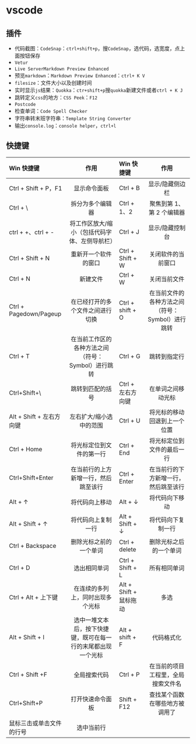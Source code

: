# vscode

## 插件

- 代码截图：`CodeSnap`：`ctrl+shift+p`，搜`CodeSnap`，选代码，选宽度，点上面按钮保存
- `Vetur`
- `Live ServerMarkdown Preview Enhanced`
- 预览`markdown`：`Markdown Preview Enhanced`：`ctrl+ K V`
- `filesize`：文件大小以及创建时间
- 实时显示`js`结果：`Quokka`：`ctr+shift+p`搜`quokka`新建文件或者`ctrl + K J`
- 跳转定义`css`的地方：`CSS Peek`：`F12`
- `Postcode`
- 检查单词：`Code Spell Checker`
- 字符串转末班字符串：`Template String Converter`
- 输出`console.log`：`console helper`，`ctrl+l`

## 快捷键

| Win 快捷键                     |                             作用                             | Win 快捷键             |                       作用                       |
| :----------------------------- | :----------------------------------------------------------: | :--------------------- | :----------------------------------------------: |
| Ctrl + Shift + P，F1           |                         显示命令面板                         | Ctrl + B               |                 显示/隐藏侧边栏                  |
| Ctrl + \                       |                       拆分为多个编辑器                       | Ctrl + 1、2            |            聚焦到第 1、第 2 个编辑器             |
| ctrl + +、ctrl + -             |        将工作区放大/缩小（包括代码字体、左侧导航栏）         | Ctrl + J               |                 显示/隐藏控制台                  |
| Ctrl + Shift + N               |                     重新开一个软件的窗口                     | Ctrl + Shift + W       |                关闭软件的当前窗口                |
| Ctrl + N                       |                           新建文件                           | Ctrl + W               |                   关闭当前文件                   |
| Ctrl + Pagedown/Pageup         |               在已经打开的多个文件之间进行切换               | Ctrl + shift + O       | 在当前文件的各种方法之间（符号：Symbol）进行跳转 |
| Ctrl + T                       |      在当前工作区的各种方法之间（符号：Symbol）进行跳转      | Ctrl + G               |                   跳转到指定行                   |
| Ctrl+Shift+\                   |                       跳转到匹配的括号                       | Ctrl + 左右方向键      |                在单词之间移动光标                |
| Alt + Shift + 左右方向键       |                   左右扩大/缩小选中的范围                    | Ctrl + U               |           将光标的移动回退到上一个位置           |
| Ctrl + Home                    |                   将光标定位到文件的第一行                   | Ctrl + End             |            将光标定位到文件的最后一行            |
| Ctrl+Shift+Enter               |             在当前行的上方新增一行，然后跳至该行             | Ctrl + Enter           |       在当前行的下方新增一行，然后跳至该行       |
| Alt + ↑                        |                        将代码向上移动                        | Alt + ↓                |                  将代码向下移动                  |
| Alt + Shift + ↑                |                      将代码向上复制一行                      | Alt + Shift + ↓        |                将代码向下复制一行                |
| Ctrl + Backspace               |                    删除光标之前的一个单词                    | Ctrl + delete          |              删除光标之后的一个单词              |
| Ctrl + D                       |                         选出相同单词                         | Ctrl + Shift + L       |                   所有相同单词                   |
| Ctrl + Alt + 上下键            |               在连续的多列上，同时出现多个光标               | Alt + Shift + 鼠标拖动 |                       多选                       |
| Alt + Shift + I                | 选中一堆文本后，按下快捷键，既可在每一行的末尾都出现一个光标 | Alt + shift + F        |                    代码格式化                    |
| Ctrl + Shift +F                |                         全局搜索代码                         | Ctrl + P               |        在当前的项目工程里，全局搜索文件名        |
| Ctrl+Shift+P                   |                       打开快速命令面板                       | Shift + F12            |          查找某个函数在哪些地方被调用了          |
| 鼠标三击或单击文件的行号 |                          选中当前行                          |                        |                                                  |
